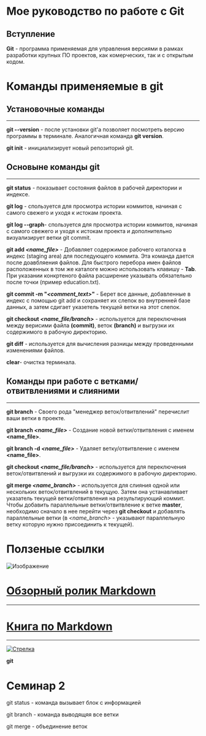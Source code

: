 <a id="Up"></a>
# Мое руководство по работе с Git
## Вступление
__Git__ - программа применяемая для управления версиями в рамках разработки крупных ПО проектов, как комерческих, так и с открытым кодом.

# Команды применяемые в git 
## Установочные команды
***
**git --version** - после установки git'а позволяет посмотреть версию программы в терминале. Аналогичная команда **git version**.

**git init** - инициализирует новый репозиторий git.

## Основыне команды git
***
**git status** - показывает состояния файлов в рабочей директории и индексе.

**git log** - спользуется для просмотра истории коммитов, начиная с самого свежего и уходя к истокам проекта.

**git log --graph**- спользуется для просмотра истории коммитов, начиная с самого свежего и уходя к истокам проекта и дополнительно визуализирует ветки git commit. 

__git add *<name_file>*__ - Добавляет содержимое рабочего коталогка в индекс (staging area) для последующего коммита. Эта команда дается после доавбляения файлов. Для быстрого перебора имен файлов расположенных в том же каталоге можно использовать клавишу - **Tab**. При указании конкртеного файла расширение указывать обязательно после точки (пример education.txt).

__git commit -m "*<comment_text>*"__ - Берет все данные, добавленные в индекс с помощью git add и сохраняет их слепок во внутренней базе данных, а затем сдигает указетель текущей ветки на этот слепок.

__git checkout *<name_file/branch>*__ - используется для переключения между верисими файла **(commit)**, веток **(branch)** и выгрузки их содержимого в рабочую директорию.

**git diff** - используется для вычисления разницы между проведенными изменениями файлов.

**clear**- очистка терминала.

## Команды при работе с ветками/отвитвлениями и слияними
***
**git branch** - Своего рода "менеджер веток/отвитвлений" перечислит ваши ветки в проекте.

__git branch *<name_file>*__ - Создание новой ветки/отвитвления с именем **<name_file>**.

__git branch -d *<name_file>*__  - Удаляет ветку/отвитвление с именем **<name_file>**.

__git checkout *<name_file/branch>*__ - используется для переключения веток/отвитвлений и выгрузки их содержимого в рабочую директорию.

__git merge *<name_branch>*__ - используется для слияния одной или нескольких веток/отвитвлений в текущую. Затем она устанавливает указатель текущей ветки/отвитвления на результирующий коммит. Чтобы добавить параллельные ветки/отвитвление к ветке **master**, необходимо сначало в нее перейти через **git checkout** и добавлять параллельные ветки (в *<name_branch>* - указывают параллельную ветку которую нужно присоединить к текущей).

# Ползеные ссылки
![Изображение](1.gif)

# [Обзорный ролик Markdown](https://www.youtube.com/watch?v=syrGPPekLHQ)
***
# [Книга по Markdown](progit.pdf) 

***
[![Стрелка](arrow.png)](#Up)


**git**

# Семинар 2

git status - команда вызывает блок с информацией

git branch - команда выводящяя все ветки

git merge - объединение веток
